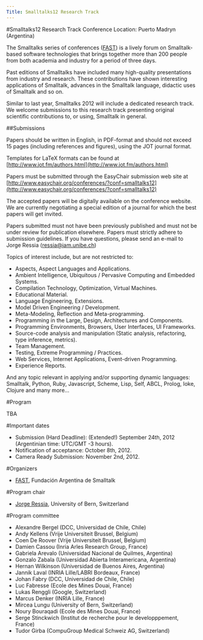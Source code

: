 ```yaml
---
Title: Smalltalks12 Research Track
---
```

#Smalltalks12 Research Track
Conference Location: Puerto Madryn (Argentina)

The Smalltalks series of conferences ([FAST](http://www.fast.org.ar)) is a lively forum on Smalltalk-based software technologies that brings together more than 200 people from both academia and industry for a period of three days.

Past editions of Smalltalks have included many high-quality presentations from industry and research.
These contributions have shown interesting applications of Smalltalk, advances in the Smalltalk language, didactic uses of Smalltalk and so on.

Similar to last year, Smalltalks 2012 will include a dedicated research track.
We welcome submissions to this research track presenting original scientific contributions to, or using, Smalltalk in general.

##Submissions

Papers should be written in English, in PDF-format and should not exceed 15 pages (including references and figures), using the JOT journal format. 

Templates for LaTeX formats can be found at [http://www.jot.fm/authors.html](http://www.jot.fm/authors.html)

Papers must be submitted through the EasyChair submission web site at [http://www.easychair.org/conferences/?conf=smalltalks12](http://www.easychair.org/conferences/?conf=smalltalks12)

The accepted papers will be digitally available on the conference website. We are currently negotiating a special edition of a journal for which the best papers will get invited.
 
Papers submitted must not have been previously published and must not be under review for publication elsewhere. Papers must strictly adhere to submission guidelines. If you have questions, please send an e-mail to Jorge Ressia (ressia@iam.unibe.ch)


Topics of interest include, but are not restricted to: 
 

- Aspects, Aspect Languages and Applications.
- Ambient Intelligence, Ubiquitous / Pervasive Computing and Embedded Systems.
- Compilation Technology, Optimization, Virtual Machines.
- Educational Material.
- Language Engineering, Extensions.
- Model Driven Engineering / Development.
- Meta-Modeling, Reflection and Meta-programming.
- Programming in the Large, Design, Architectures and Components.
- Programming Environments, Browsers, User Interfaces, UI Frameworks.
- Source-code analysis and manipulation (Static analysis, refactoring, type inference, metrics).
- Team Management.
- Testing, Extreme Programming / Practices.
- Web Services, Internet Applications, Event-driven Programming.
- Experience Reports.  

And any topic relevant in applying and/or supporting dynamic languages: Smalltalk, Python, Ruby, Javascript, Scheme, Lisp, Self, ABCL, Prolog, Ioke, Clojure and many more...


#Program

TBA


#Important dates


- Submission (Hard Deadline): (Extended!) September 24th, 2012 (Argentinian time: UTC/GMT -3 hours).
- Notification of acceptance: October 8th, 2012.
- Camera Ready Submission: November 2nd, 2012.

#Organizers

- [FAST](http://fast.org.ar), Fundación Argentina de Smalltalk


#Program chair


- [Jorge Ressia](http://www.jorgeressia.com/), University of Bern, Switzerland

#Program committee


- Alexandre Bergel (DCC, Universidad de Chile, Chile)
- Andy Kellens (Vrije Universiteit Brussel, Belgium)
- Coen De Roover (Vrije Universiteit Brussel, Belgium)
- Damien Cassou (Inria Arles Research Group, France)
- Gabriela Arevalo (Universidad Nacional de Quilmes, Argentina)
- Gonzalo Zabala (Universidad Abierta Interamericana, Argentina)
- Hernan Wilkinson (Universidad de Buenos Aires, Argentina) 
- Jannik Laval (INRIA Lille/LABRI Bordeaux, France)
- Johan Fabry (DCC, Universidad de Chile, Chile)
- Luc Fabresse (Ecole des Mines Douai, France)
- Lukas Renggli (Google, Switzerland)
- Marcus Denker (INRIA Lille, France)
- Mircea Lungu (University of Bern, Switzerland)
- Noury Bouraqadi (Ecole des Mines Douai, France)
- Serge Stinckwich (Institut de recherche pour le developppement, France)
- Tudor Girba (CompuGroup Medical Schweiz AG, Switzerland)
